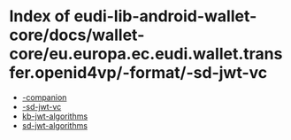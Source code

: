 # Index of eudi-lib-android-wallet-core/docs/wallet-core/eu.europa.ec.eudi.wallet.transfer.openid4vp/-format/-sd-jwt-vc

- [-companion](/eudi-lib-android-wallet-core/docs/wallet-core/eu.europa.ec.eudi.wallet.transfer.openid4vp/-format/-sd-jwt-vc/-companion/)
- [-sd-jwt-vc](/eudi-lib-android-wallet-core/docs/wallet-core/eu.europa.ec.eudi.wallet.transfer.openid4vp/-format/-sd-jwt-vc/-sd-jwt-vc/)
- [kb-jwt-algorithms](/eudi-lib-android-wallet-core/docs/wallet-core/eu.europa.ec.eudi.wallet.transfer.openid4vp/-format/-sd-jwt-vc/kb-jwt-algorithms/)
- [sd-jwt-algorithms](/eudi-lib-android-wallet-core/docs/wallet-core/eu.europa.ec.eudi.wallet.transfer.openid4vp/-format/-sd-jwt-vc/sd-jwt-algorithms/)